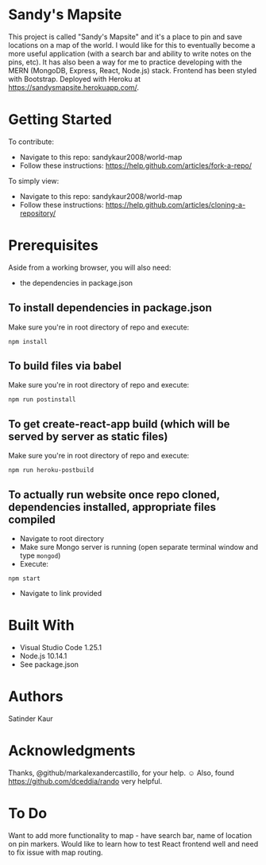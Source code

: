 # Sandy's Mapsite
This project is called "Sandy's Mapsite" and it's a place to pin and save locations on a map of the world. I would like for this to eventually become a more useful application (with a search bar and ability to write notes on the pins, etc). It has also been a way for me to practice developing with the MERN (MongoDB, Express, React, Node.js) stack. Frontend has been styled with Bootstrap. Deployed with Heroku at https://sandysmapsite.herokuapp.com/.

# Getting Started
To contribute:
- Navigate to this repo: sandykaur2008/world-map
- Follow these instructions: https://help.github.com/articles/fork-a-repo/

To simply view: 
- Navigate to this repo: sandykaur2008/world-map
- Follow these instructions: https://help.github.com/articles/cloning-a-repository/

# Prerequisites
Aside from a working browser, you will also need:

- the dependencies in package.json

## To install dependencies in package.json
Make sure you're in root directory of repo and execute:

```npm install```

## To build files via babel
Make sure you're in root directory of repo and execute:

```npm run postinstall```

## To get create-react-app build (which will be served by server as static files)
Make sure you're in root directory of repo and execute:

```npm run heroku-postbuild```

## To actually run website once repo cloned, dependencies installed, appropriate files compiled
- Navigate to root directory
- Make sure Mongo server is running (open separate terminal window and type ``` mongod ```)
- Execute: 

```npm start```

- Navigate to link provided 

# Built With
- Visual Studio Code 1.25.1
- Node.js 10.14.1
- See package.json

# Authors
Satinder Kaur 

# Acknowledgments
Thanks, @github/markalexandercastillo, for your help. :relaxed: 
Also, found https://github.com/dceddia/rando very helpful. 

# To Do
Want to add more functionality to map - have search bar, name of location on pin markers. Would like to learn how to test React frontend well and need to fix issue with map routing. 


